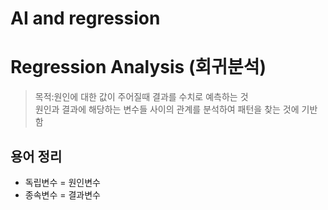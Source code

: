 # AI and regression

# Regression Analysis (회귀분석)
> 목적:원인에 대한 값이 주어질때 결과를 수치로 예측하는 것</br>
> 원인과 결과에 해당하는 변수들 사이의 관계를 분석하여 패턴을 찾는 것에 기반함

## 용어 정리
* 독립변수 = 원인변수
* 종속변수 = 결과변수
